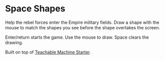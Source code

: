 Space Shapes
===========================

Help the rebel forces enter the Empire military fields. Draw a shape with the mouse to match the shapes you see before the shape overtakes the screen. 

Enter/return starts the game.
Use the mouse to draw.
Space clears the drawing. 

Built on top of [Teachable Machine Starter](https://github.com/starakaj/teachable-machine-starter).
